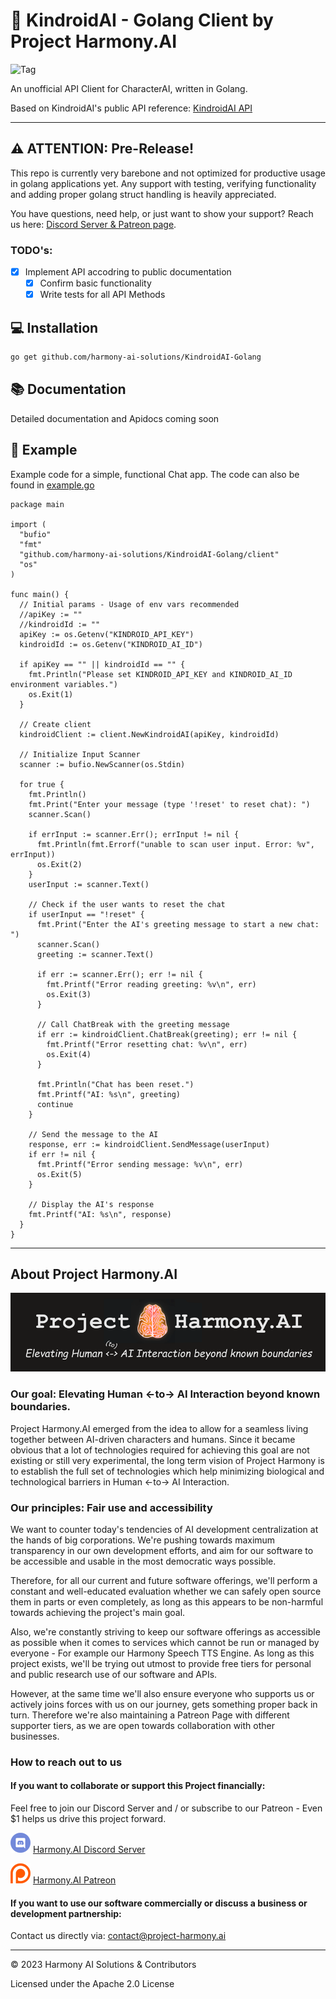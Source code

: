 # 💬 KindroidAI - Golang Client by Project Harmony.AI
![Tag](https://img.shields.io/github/license/harmony-ai-solutions/CharacterAI-Golang)

An unofficial API Client for CharacterAI, written in Golang.

Based on KindroidAI's public API reference: [KindroidAI API](https://docs.kindroid.ai/api-documentation)

---

## ⚠️ ATTENTION: Pre-Release!
This repo is currently very barebone and not optimized for productive usage in golang applications yet.
Any support with testing, verifying functionality and adding proper golang struct handling is heavily appreciated.

You have questions, need help, or just want to show your support? Reach us here: [Discord Server & Patreon page](#how-to-reach-out-to-us).

### TODO's:
- [x] Implement API accodring to public documentation
    - [x] Confirm basic functionality
    - [x] Write tests for all API Methods

## 💻 Installation
```bash
go get github.com/harmony-ai-solutions/KindroidAI-Golang
```

## 📚 Documentation
Detailed documentation and Apidocs coming soon

## 📙 Example
Example code for a simple, functional Chat app. The code can also be found in [example.go](example.go)
```Golang
package main

import (
  "bufio"
  "fmt"
  "github.com/harmony-ai-solutions/KindroidAI-Golang/client"
  "os"
)

func main() {
  // Initial params - Usage of env vars recommended
  //apiKey := ""
  //kindroidId := ""
  apiKey := os.Getenv("KINDROID_API_KEY")
  kindroidId := os.Getenv("KINDROID_AI_ID")

  if apiKey == "" || kindroidId == "" {
    fmt.Println("Please set KINDROID_API_KEY and KINDROID_AI_ID environment variables.")
    os.Exit(1)
  }

  // Create client
  kindroidClient := client.NewKindroidAI(apiKey, kindroidId)

  // Initialize Input Scanner
  scanner := bufio.NewScanner(os.Stdin)

  for true {
    fmt.Println()
    fmt.Print("Enter your message (type '!reset' to reset chat): ")
    scanner.Scan()

    if errInput := scanner.Err(); errInput != nil {
      fmt.Println(fmt.Errorf("unable to scan user input. Error: %v", errInput))
      os.Exit(2)
    }
    userInput := scanner.Text()

    // Check if the user wants to reset the chat
    if userInput == "!reset" {
      fmt.Print("Enter the AI's greeting message to start a new chat: ")
      scanner.Scan()
      greeting := scanner.Text()

      if err := scanner.Err(); err != nil {
        fmt.Printf("Error reading greeting: %v\n", err)
        os.Exit(3)
      }

      // Call ChatBreak with the greeting message
      if err := kindroidClient.ChatBreak(greeting); err != nil {
        fmt.Printf("Error resetting chat: %v\n", err)
        os.Exit(4)
      }

      fmt.Println("Chat has been reset.")
      fmt.Printf("AI: %s\n", greeting)
      continue
    }

    // Send the message to the AI
    response, err := kindroidClient.SendMessage(userInput)
    if err != nil {
      fmt.Printf("Error sending message: %v\n", err)
      os.Exit(5)
    }

    // Display the AI's response
    fmt.Printf("AI: %s\n", response)
  }
}
```

---

## About Project Harmony.AI
![Project Harmony.AI](docs/images/Harmony-Main-Banner-200px.png)
### Our goal: Elevating Human <-to-> AI Interaction beyond known boundaries.
Project Harmony.AI emerged from the idea to allow for a seamless living together between AI-driven characters and humans.
Since it became obvious that a lot of technologies required for achieving this goal are not existing or still very experimental,
the long term vision of Project Harmony is to establish the full set of technologies which help minimizing biological and
technological barriers in Human <-to-> AI Interaction.

### Our principles: Fair use and accessibility
We want to counter today's tendencies of AI development centralization at the hands of big
corporations. We're pushing towards maximum transparency in our own development efforts, and aim for our software to be
accessible and usable in the most democratic ways possible.

Therefore, for all our current and future software offerings, we'll perform a constant and well-educated evaluation whether
we can safely open source them in parts or even completely, as long as this appears to be non-harmful towards achieving
the project's main goal.

Also, we're constantly striving to keep our software offerings as accessible as possible when it comes to services which
cannot be run or managed by everyone - For example our Harmony Speech TTS Engine. As long as this project exists,
we'll be trying out utmost to provide free tiers for personal and public research use of our software and APIs.

However, at the same time we'll also ensure everyone who supports us or actively joins forces with us on our journey, gets
something proper back in turn. Therefore we're also maintaining a Patreon Page with different supporter tiers, as we are
open towards collaboration with other businesses.

### How to reach out to us

#### If you want to collaborate or support this Project financially:

Feel free to join our Discord Server and / or subscribe to our Patreon - Even $1 helps us drive this project forward.

![Harmony.AI Discord Server](docs/images/discord32.png) [Harmony.AI Discord Server](https://discord.gg/f6RQyhNPX8)

![Harmony.AI Discord Server](docs/images/patreon32.png) [Harmony.AI Patreon](https://patreon.com/harmony_ai)

#### If you want to use our software commercially or discuss a business or development partnership:

Contact us directly via: [contact@project-harmony.ai](mailto:contact@project-harmony.ai)

---
&copy; 2023 Harmony AI Solutions & Contributors

Licensed under the Apache 2.0 License